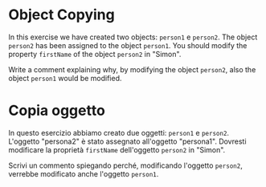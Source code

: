 # Object Copying

In this exercise we have created two objects: `person1` e `person2`. The object `person2` has been assigned to the object `person1`. You should modify the property `firstName` of the object `person2` in "Simon".

Write a comment explaining why, by modifying the object `person2`, also the object `person1` would be modified.


# Copia oggetto

In questo esercizio abbiamo creato due oggetti: `person1` e `person2`. L'oggetto "persona2" è stato assegnato all'oggetto "persona1". Dovresti modificare la proprietà `firstName` dell'oggetto `person2` in "Simon".

Scrivi un commento spiegando perché, modificando l'oggetto `person2`, verrebbe modificato anche l'oggetto `person1`.